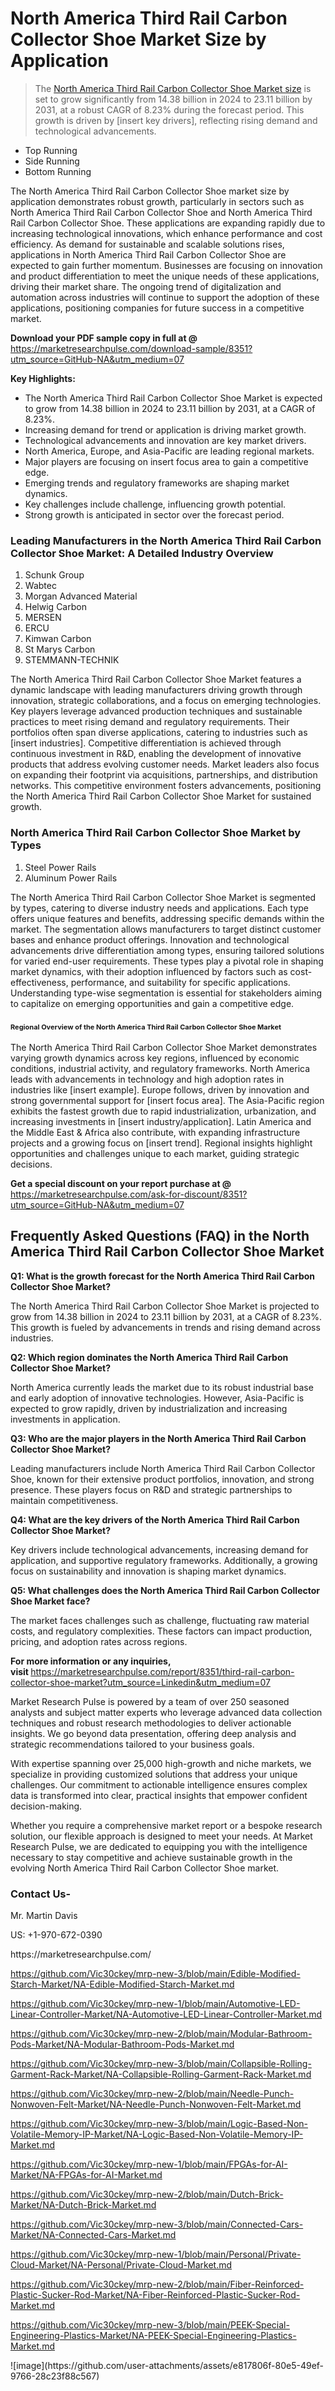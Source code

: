 <h1>North America Third Rail Carbon Collector Shoe Market&nbsp;Size by Application</h1><blockquote><p>The <a href="https://marketresearchpulse.com/download-sample/8351?utm_source=GitHub-NA&amp;utm_medium=07">North America Third Rail Carbon Collector Shoe Market size</a> is set to grow significantly from 14.38 billion in 2024 to 23.11 billion by 2031, at a robust CAGR of 8.23% during the forecast period. This growth is driven by [insert key drivers], reflecting rising demand and technological advancements.</p></blockquote><ul><li>Top Running<li> Side Running<li> Bottom Running</li></ul><p>The North America Third Rail Carbon Collector Shoe market size by application demonstrates robust growth, particularly in sectors such as North America Third Rail Carbon Collector Shoe and North America Third Rail Carbon Collector Shoe. These applications are expanding rapidly due to increasing technological innovations, which enhance performance and cost efficiency. As demand for sustainable and scalable solutions rises, applications in North America Third Rail Carbon Collector Shoe are expected to gain further momentum. Businesses are focusing on innovation and product differentiation to meet the unique needs of these applications, driving their market share. The ongoing trend of digitalization and automation across industries will continue to support the adoption of these applications, positioning companies for future success in a competitive market.</p><p><strong>Download your PDF sample copy in full at @ </strong><a href="https://marketresearchpulse.com/download-sample/8351?utm_source=GitHub-NA&amp;utm_medium=07">https://marketresearchpulse.com/download-sample/8351?utm_source=GitHub-NA&amp;utm_medium=07</a></p><p><strong>Key Highlights: </strong></p><ul><li>The North America Third Rail Carbon Collector Shoe Market is expected to grow from 14.38 billion in 2024 to 23.11 billion by 2031, at a CAGR of 8.23%.</li><li>Increasing demand for trend or application is driving market growth.</li><li>Technological advancements and innovation are key market drivers.</li><li>North America, Europe, and Asia-Pacific are leading regional markets.</li><li>Major players are focusing on insert focus area to gain a competitive edge.</li><li>Emerging trends and regulatory frameworks are shaping market dynamics.</li><li>Key challenges include challenge, influencing growth potential.</li><li>Strong growth is anticipated in sector over the forecast period.</li></ul><h3>Leading Manufacturers in the North America Third Rail Carbon Collector Shoe Market: A Detailed Industry Overview</h3><ol><li>Schunk Group</li><li>Wabtec</li><li>Morgan Advanced Material</li><li>Helwig Carbon</li><li>MERSEN</li><li>ERCU</li><li>Kimwan Carbon</li><li>St Marys Carbon</li><li>STEMMANN-TECHNIK</li></ol><div class="flex max-w-full flex-col flex-grow"><div class="min-h-8 text-message flex w-full flex-col items-end gap-2 whitespace-normal break-words [.text-message+&amp;]:mt-5" dir="auto" data-message-author-role="assistant" data-message-id="fd8432e4-4910-450d-b182-61b7bfb0a01f" data-message-model-slug="gpt-4o"><div class="flex w-full flex-col gap-1 empty:hidden first:pt-[3px]"><div class="markdown prose w-full break-words dark:prose-invert light"><p>The North America Third Rail Carbon Collector Shoe Market features a dynamic landscape with leading manufacturers driving growth through innovation, strategic collaborations, and a focus on emerging technologies. Key players leverage advanced production techniques and sustainable practices to meet rising demand and regulatory requirements. Their portfolios often span diverse applications, catering to industries such as [insert industries]. Competitive differentiation is achieved through continuous investment in R&amp;D, enabling the development of innovative products that address evolving customer needs. Market leaders also focus on expanding their footprint via acquisitions, partnerships, and distribution networks. This competitive environment fosters advancements, positioning the North America Third Rail Carbon Collector Shoe Market for sustained growth.</p></div></div></div></div><h3>North America Third Rail Carbon Collector Shoe Market by Types</h3><ol><li>Steel Power Rails<li> Aluminum Power Rails</li></ol><div class="flex max-w-full flex-col flex-grow"><div class="min-h-8 text-message flex w-full flex-col items-end gap-2 whitespace-normal break-words [.text-message+&amp;]:mt-5" dir="auto" data-message-author-role="assistant" data-message-id="084470be-0bb7-4664-bddf-5156b4f41249" data-message-model-slug="gpt-4o-mini"><div class="flex w-full flex-col gap-1 empty:hidden first:pt-[3px]"><div class="markdown prose w-full break-words dark:prose-invert light"><p>The North America Third Rail Carbon Collector Shoe Market is segmented by types, catering to diverse industry needs and applications. Each type offers unique features and benefits, addressing specific demands within the market. The segmentation allows manufacturers to target distinct customer bases and enhance product offerings. Innovation and technological advancements drive differentiation among types, ensuring tailored solutions for varied end-user requirements. These types play a pivotal role in shaping market dynamics, with their adoption influenced by factors such as cost-effectiveness, performance, and suitability for specific applications. Understanding type-wise segmentation is essential for stakeholders aiming to capitalize on emerging opportunities and gain a competitive edge.</p></div></div></div></div><h3><span style="font-size: 11px;">Regional Overview of the North America Third Rail Carbon Collector Shoe Market</span></h3><div class="flex max-w-full flex-col flex-grow"><div class="min-h-8 text-message flex w-full flex-col items-end gap-2 whitespace-normal break-words [.text-message+&amp;]:mt-5" dir="auto" data-message-author-role="assistant" data-message-id="e9038762-ce64-4e30-91c9-9bd413514231" data-message-model-slug="gpt-4o-mini"><div class="flex w-full flex-col gap-1 empty:hidden first:pt-[3px]"><div class="markdown prose w-full break-words dark:prose-invert light"><p>The North America Third Rail Carbon Collector Shoe Market demonstrates varying growth dynamics across key regions, influenced by economic conditions, industrial activity, and regulatory frameworks. North America leads with advancements in technology and high adoption rates in industries like [insert example]. Europe follows, driven by innovation and strong governmental support for [insert focus area]. The Asia-Pacific region exhibits the fastest growth due to rapid industrialization, urbanization, and increasing investments in [insert industry/application]. Latin America and the Middle East &amp; Africa also contribute, with expanding infrastructure projects and a growing focus on [insert trend]. Regional insights highlight opportunities and challenges unique to each market, guiding strategic decisions.</p></div></div></div></div><p><strong>Get a special discount on your report purchase at @ </strong><a href="https://marketresearchpulse.com/ask-for-discount/8351?utm_source=GitHub-NA&amp;utm_medium=07">https://marketresearchpulse.com/ask-for-discount/8351?utm_source=GitHub-NA&amp;utm_medium=07</a></p><h2>Frequently Asked Questions (FAQ) in the North America Third Rail Carbon Collector Shoe Market</h2><p><strong>Q1: What is the growth forecast for the North America Third Rail Carbon Collector Shoe Market?</strong></p><p>The North America Third Rail Carbon Collector Shoe Market is projected to grow from 14.38 billion in 2024 to 23.11 billion by 2031, at a CAGR of 8.23%. This growth is fueled by advancements in trends and rising demand across industries.</p><p><strong>Q2: Which region dominates the North America Third Rail Carbon Collector Shoe Market?</strong></p><p>North America currently leads the market due to its robust industrial base and early adoption of innovative technologies. However, Asia-Pacific is expected to grow rapidly, driven by industrialization and increasing investments in application.</p><p><strong>Q3: Who are the major players in the North America Third Rail Carbon Collector Shoe Market?</strong></p><p>Leading manufacturers include North America Third Rail Carbon Collector Shoe, known for their extensive product portfolios, innovation, and strong presence. These players focus on R&amp;D and strategic partnerships to maintain competitiveness.</p><p><strong>Q4: What are the key drivers of the North America Third Rail Carbon Collector Shoe Market?</strong></p><p>Key drivers include technological advancements, increasing demand for application, and supportive regulatory frameworks. Additionally, a growing focus on sustainability and innovation is shaping market dynamics.</p><p><strong>Q5: What challenges does the North America Third Rail Carbon Collector Shoe Market face?</strong></p><p>The market faces challenges such as challenge, fluctuating raw material costs, and regulatory complexities. These factors can impact production, pricing, and adoption rates across regions.</p><p><strong>For more information or any inquiries, visit&nbsp;</strong><a href="https://marketresearchpulse.com/report/8351/third-rail-carbon-collector-shoe-market?utm_source=Linkedin&utm_medium=07">https://marketresearchpulse.com/report/8351/third-rail-carbon-collector-shoe-market?utm_source=Linkedin&utm_medium=07</a></p><p>Market Research Pulse is powered by a team of over 250 seasoned analysts and subject matter experts who leverage advanced data collection techniques and robust research methodologies to deliver actionable insights. We go beyond data presentation, offering deep analysis and strategic recommendations tailored to your business goals.</p><p>With expertise spanning over 25,000 high-growth and niche markets, we specialize in providing customized solutions that address your unique challenges. Our commitment to actionable intelligence ensures complex data is transformed into clear, practical insights that empower confident decision-making.</p><p>Whether you require a comprehensive market report or a bespoke research solution, our flexible approach is designed to meet your needs. At Market Research Pulse, we are dedicated to equipping you with the intelligence necessary to stay competitive and achieve sustainable growth in the evolving North America Third Rail Carbon Collector Shoe market.</p><h3><strong>Contact Us-</strong></h3><p>Mr. Martin Davis</p><p>US: +1-970-672-0390</p><p>https://marketresearchpulse.com/</p><p><a href="https://github.com/Vic30ckey/mrp-new-3/blob/main/Edible-Modified-Starch-Market/NA-Edible-Modified-Starch-Market.md">https://github.com/Vic30ckey/mrp-new-3/blob/main/Edible-Modified-Starch-Market/NA-Edible-Modified-Starch-Market.md</a></p><p><a href="https://github.com/Vic30ckey/mrp-new-1/blob/main/Automotive-LED-Linear-Controller-Market/NA-Automotive-LED-Linear-Controller-Market.md">https://github.com/Vic30ckey/mrp-new-1/blob/main/Automotive-LED-Linear-Controller-Market/NA-Automotive-LED-Linear-Controller-Market.md</a></p><p><a href="https://github.com/Vic30ckey/mrp-new-2/blob/main/Modular-Bathroom-Pods-Market/NA-Modular-Bathroom-Pods-Market.md">https://github.com/Vic30ckey/mrp-new-2/blob/main/Modular-Bathroom-Pods-Market/NA-Modular-Bathroom-Pods-Market.md</a></p><p><a href="https://github.com/Vic30ckey/mrp-new-3/blob/main/Collapsible-Rolling-Garment-Rack-Market/NA-Collapsible-Rolling-Garment-Rack-Market.md">https://github.com/Vic30ckey/mrp-new-3/blob/main/Collapsible-Rolling-Garment-Rack-Market/NA-Collapsible-Rolling-Garment-Rack-Market.md</a></p><p><a href="https://github.com/Vic30ckey/mrp-new-2/blob/main/Needle-Punch-Nonwoven-Felt-Market/NA-Needle-Punch-Nonwoven-Felt-Market.md">https://github.com/Vic30ckey/mrp-new-2/blob/main/Needle-Punch-Nonwoven-Felt-Market/NA-Needle-Punch-Nonwoven-Felt-Market.md</a></p><p><a href="https://github.com/Vic30ckey/mrp-new-3/blob/main/Logic-Based-Non-Volatile-Memory-IP-Market/NA-Logic-Based-Non-Volatile-Memory-IP-Market.md">https://github.com/Vic30ckey/mrp-new-3/blob/main/Logic-Based-Non-Volatile-Memory-IP-Market/NA-Logic-Based-Non-Volatile-Memory-IP-Market.md</a></p><p><a href="https://github.com/Vic30ckey/mrp-new-1/blob/main/FPGAs-for-AI-Market/NA-FPGAs-for-AI-Market.md">https://github.com/Vic30ckey/mrp-new-1/blob/main/FPGAs-for-AI-Market/NA-FPGAs-for-AI-Market.md</a></p><p><a href="https://github.com/Vic30ckey/mrp-new-2/blob/main/Dutch-Brick-Market/NA-Dutch-Brick-Market.md">https://github.com/Vic30ckey/mrp-new-2/blob/main/Dutch-Brick-Market/NA-Dutch-Brick-Market.md</a></p><p><a href="https://github.com/Vic30ckey/mrp-new-3/blob/main/Connected-Cars-Market/NA-Connected-Cars-Market.md">https://github.com/Vic30ckey/mrp-new-3/blob/main/Connected-Cars-Market/NA-Connected-Cars-Market.md</a></p><p><a href="https://github.com/Vic30ckey/mrp-new-1/blob/main/Personal/Private-Cloud-Market/NA-Personal/Private-Cloud-Market.md">https://github.com/Vic30ckey/mrp-new-1/blob/main/Personal/Private-Cloud-Market/NA-Personal/Private-Cloud-Market.md</a></p><p><a href="https://github.com/Vic30ckey/mrp-new-2/blob/main/Fiber-Reinforced-Plastic-Sucker-Rod-Market/NA-Fiber-Reinforced-Plastic-Sucker-Rod-Market.md">https://github.com/Vic30ckey/mrp-new-2/blob/main/Fiber-Reinforced-Plastic-Sucker-Rod-Market/NA-Fiber-Reinforced-Plastic-Sucker-Rod-Market.md</a></p><p><a href="https://github.com/Vic30ckey/mrp-new-3/blob/main/PEEK-Special-Engineering-Plastics-Market/NA-PEEK-Special-Engineering-Plastics-Market.md">https://github.com/Vic30ckey/mrp-new-3/blob/main/PEEK-Special-Engineering-Plastics-Market/NA-PEEK-Special-Engineering-Plastics-Market.md</a></p>
![image](https://github.com/user-attachments/assets/e817806f-80e5-49ef-9766-28c23f88c567)
